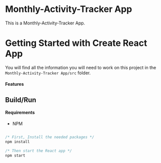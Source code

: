 <h1> Monthly-Activity-Tracker App</h1>

<!-- ## [Live Demo](https://quiz-app-chi-one.vercel.app/) -->

This is a Monthly-Activity-Tracker App.

# Getting Started with Create React App

You will find all the information you will need to work on this project in the `Monthly-Activity-Tracker App/src` folder.

#### Features



## Build/Run

#### Requirements

- NPM

```javascript

/* First, Install the needed packages */
npm install

/* Then start the React app */
npm start

```





































